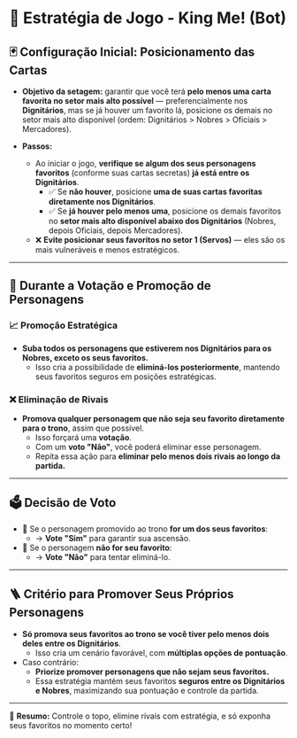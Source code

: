 # 🤖 Estratégia de Jogo - King Me! (Bot)

## 🃏 Configuração Inicial: Posicionamento das Cartas

- **Objetivo da setagem:** garantir que você terá **pelo menos uma carta favorita no setor mais alto possível** — preferencialmente nos **Dignitários**, mas se já houver um favorito lá, posicione os demais no setor mais alto disponível (ordem: Dignitários > Nobres > Oficiais > Mercadores).

- **Passos:**
  - Ao iniciar o jogo, **verifique se algum dos seus personagens favoritos** (conforme suas cartas secretas) **já está entre os Dignitários**.
    - ✅ Se **não houver**, posicione **uma de suas cartas favoritas diretamente nos Dignitários**.
    - ✅ Se **já houver pelo menos uma**, posicione os demais favoritos no **setor mais alto disponível abaixo dos Dignitários** (Nobres, depois Oficiais, depois Mercadores).
  - ❌ **Evite posicionar seus favoritos no setor 1 (Servos)** — eles são os mais vulneráveis e menos estratégicos.

---

## 🔁 Durante a Votação e Promoção de Personagens

### 📈 Promoção Estratégica

- **Suba todos os personagens que estiverem nos Dignitários para os Nobres, exceto os seus favoritos.**
  - Isso cria a possibilidade de **eliminá-los posteriormente**, mantendo seus favoritos seguros em posições estratégicas.

### ❌ Eliminação de Rivais

- **Promova qualquer personagem que não seja seu favorito diretamente para o trono**, assim que possível.
  - Isso forçará uma **votação**.
  - Com um **voto "Não"**, você poderá eliminar esse personagem.
  - Repita essa ação para **eliminar pelo menos dois rivais ao longo da partida.**

---

## 🗳️ Decisão de Voto

- 👑 Se o personagem promovido ao trono **for um dos seus favoritos**:
  - → **Vote "Sim"** para garantir sua ascensão.
- 🚫 Se o personagem **não for seu favorito**:
  - → **Vote "Não"** para tentar eliminá-lo.

---

## 🪜 Critério para Promover Seus Próprios Personagens

- **Só promova seus favoritos ao trono se você tiver pelo menos dois deles entre os Dignitários**.
  - Isso cria um cenário favorável, com **múltiplas opções de pontuação**.
- Caso contrário:
  - **Priorize promover personagens que não sejam seus favoritos.**
  - Essa estratégia mantém seus favoritos **seguros entre os Dignitários e Nobres**, maximizando sua pontuação e controle da partida.

---

🎯 **Resumo:** Controle o topo, elimine rivais com estratégia, e só exponha seus favoritos no momento certo!

